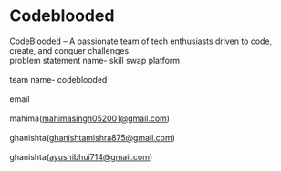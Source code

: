# Codeblooded
CodeBlooded – A passionate team of tech enthusiasts driven to code, create, and conquer challenges.
<br> problem statement name- skill swap platform</br>
<br>team name- codeblooded</br>
<br>email</br>
<br>mahima(mahimasingh052001@gmail.com)</br>
<br>ghanishta(ghanishtamishra875@gmail.com)</br>
<br>ghanishta(ayushibhui714@gmail.com)</br>
